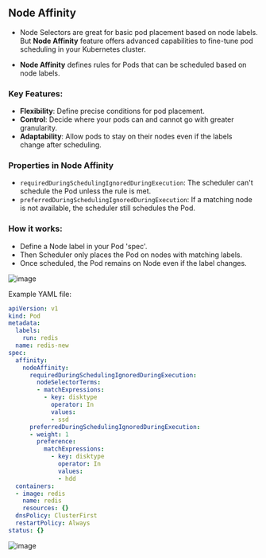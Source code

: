 ## Node Affinity

- Node Selectors are great for basic pod placement based on node labels. But **Node Affinity** feature offers advanced capabilities to fine-tune pod scheduling in your Kubernetes cluster.

- **Node Affinity** defines rules for Pods that can be scheduled based on node labels.

### Key Features:
- **Flexibility**: Define precise conditions for pod placement.
- **Control**: Decide where your pods can and cannot go with greater granularity.
- **Adaptability**: Allow pods to stay on their nodes even if the labels change after scheduling.

### Properties in Node Affinity
- ```requiredDuringSchedulingIgnoredDuringExecution```: The scheduler can't schedule the Pod unless the rule is met.
- ```preferredDuringSchedulingIgnoredDuringExecution```: If a matching node is not available, the scheduler still schedules the Pod.

### How it works:
- Define a Node label in your Pod 'spec'.
- Then Scheduler only places the Pod on nodes with matching labels.
- Once scheduled, the Pod remains on Node even if the label changes.

![image](https://github.com/Bhakti2304/CKA2024/assets/116799960/f646d9d2-89d3-499a-bcc7-a2a3eb8451b3)

Example YAML file:
```yaml
apiVersion: v1
kind: Pod
metadata:
  labels:
    run: redis
  name: redis-new
spec:
  affinity:
    nodeAffinity:
      requiredDuringSchedulingIgnoredDuringExecution:
        nodeSelectorTerms:
        - matchExpressions:
          - key: disktype
            operator: In
            values:
            - ssd
      preferredDuringSchedulingIgnoredDuringExecution:
      - weight: 1
        preference:
          matchExpressions:
            - key: disktype
              operator: In
              values:
              - hdd  
  containers:
  - image: redis
    name: redis
    resources: {}
  dnsPolicy: ClusterFirst
  restartPolicy: Always
status: {}
```
![image](https://github.com/Bhakti2304/CKA2024/assets/116799960/0ea7f6d5-2ffc-47d8-a242-ab609718ddf7)
